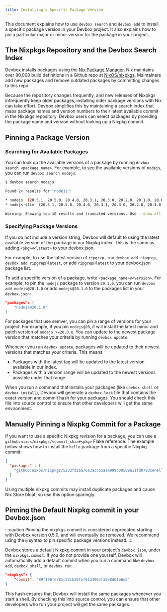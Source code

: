 ```yaml
---
title: Installing a Specific Package Version
---
```


This document explains how to use `devbox search` and `devbox add` to install a specific package version in your Devbox project. It also explains how to pin a particular major or minor version for the package in your project.

## The Nixpkgs Repository and the Devbox Search Index

Devbox installs packages using the [Nix Package Manager](https://nixos.org). Nix maintains over 80,000 build definitions in a Github repo at [NixOS/nixpkgs](https://github.com/NixOS/nixpkgs). Maintainers add new packages and remove outdated packages by committing changes to this repo.

Because the repository changes frequently, and new releases of Nixpkgs infrequently keep older packages, installing older package versions with Nix can take effort. Devbox simplifies this by maintaining a search index that maps package names and version numbers to their latest available commit in the Nixpkgs repository. Devbox users can select packages by providing the package name and version without looking up a Nixpkg commit.

## Pinning a Package Version

### Searching for Available Packages

You can look up the available versions of a package by running `devbox search <package_name>`. For example, to see the available versions of `nodejs`, you can run `devbox search nodejs`:

```bash
$ devbox search nodejs

Found 2+ results for "nodejs":

* nodejs  (20.5.1, 20.5.0, 20.4.0, 20.3.1, 20.3.0, 20.2.0, 20.1.0, 20.0.0, 19.9.0, 19.8.1)
* nodejs-slim  (20.5.1, 20.5.0, 20.4.0, 20.3.1, 20.3.0, 20.2.0, 20.1.0, 20.0.0, 19.9.0, 19.8.1)

Warning: Showing top 10 results and truncated versions. Use --show-all to show all.
```

### Specifying Package Versions
If you do not include a version string, Devbox will default to using the latest available version of the package in our Nixpkg index. This is the same as adding `<pkg>@<latest>` to your devbox.json.

For example, to use the latest version of `ripgrep,` run `devbox add ripgrep`, `devbox add ripgrep@latest`, or add `ripgrep@latest` to your devbox.json package list.

To add a specific version of a package, write `<package_name>@<version>`. For example, to pin the `nodejs` package to version `20.1.0`, you can run `devbox add nodejs@20.1.0` or add `nodejs@20.1.0` to the packages list in your `devbox.json`:

```json
"packages": [
	"nodejs@20.1.0"
]
```

For packages that use semver, you can pin a range of versions for your project. For example, if you pin `nodejs@20`, it will install the latest minor and patch version of `nodejs >=20.0.0`. You can update to the newest package version that matches your criteria by running `devbox update`.

Whenever you run `devbox update`, packages will be updated to their newest versions that matches your criteria. This means
* Packages with the latest tag will be updated to the latest version available in our index.
* Packages with a version range will be updated to the newest versions possible under that range

When you run a command that installs your packages (like `devbox shell` or `devbox install`), Devbox will generate a `devbox.lock` file that contains the exact version and commit hash for your packages. You should check this file into source control to ensure that other developers will get the same environment.

## Manually Pinning a Nixpkg Commit for a Package

If you want to use a specific Nixpkg revision for a package, you can use a `github:nixos/nixpkgs/<commit_sha>#<pkg>` Flake reference. The example below shows how to install the `hello` package from a specific Nixpkg commit:

```json
{
  "packages" : [
    "github:nixos/nixpkgs/5233fd2ba76a3accb5aaa999c00509a11fd0793c#hello"
  ]
}
```
Using multiple nixpkg commits may install duplicate packages and cause Nix Store bloat, so use this option sparingly.

## Pinning the Default Nixpkg commit in your Devbox.json

:::caution
Pinning the nixpkgs commit is considered deprecated starting with Devbox version 0.5.0, and will eventually be removed. We recommend using the `@` syntax to pin specific package versions instead.
:::

Devbox stores a default Nixpkg commit in your project's `devbox.json`, under the `nixpkgs.commit`. If you do not provide one yourself, Devbox will automatically add a default commit when you run a command like `devbox add`, `devbox shell`, or `devbox run`:

```json
"nixpkgs": {
    "commit": "89f196fe781c53cb50fef61d3063fa5e8d61b6e5"
}
```
This hash ensures that Devbox will install the same packages whenever you start a shell. By checking this into source control, you can ensure that other developers who run your project will get the same packages.
